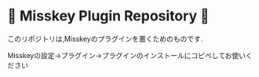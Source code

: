# 🌟 Misskey Plugin Repository 🌟

このリポジトリは,Misskeyのプラグインを置くためのものです.

Misskeyの設定->プラグイン->プラグインのインストールにコピペしてお使いください